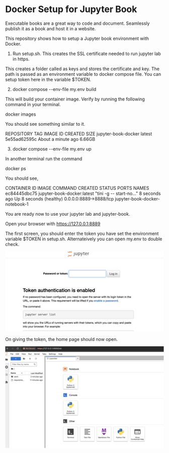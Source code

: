 # Docker Setup for Jupyter Book

Executable books are a great way to code and document.
Seamlessly publish it as a book and host it in a website.

This repository shows how to setup a Jupyter book environment
with Docker.


1. Run setup.sh. This creates the SSL certificate needed to run jupyter lab in https.

This creates a folder called as keys and stores the certificate and key.
The path is passed as an environment variable to docker compose file.
You can setup token here in the variable $TOKEN.

2. docker compose --env-file my.env build

This will build your container image. Verify by running the following command
in your terminal.

docker images

You should see something similar to it.

REPOSITORY            TAG       IMAGE ID       CREATED              SIZE
jupyter-book-docker   latest    5e55ad62595c   About a minute ago   6.66GB



3. docker compose --env-file my.env up

In another terminal run the command

docker ps

You should see,

CONTAINER ID   IMAGE                        COMMAND                  CREATED         STATUS                   PORTS                    NAMES
ec84445dbc75   jupyter-book-docker:latest   "tini -g -- start-no…"   8 seconds ago   Up 8 seconds (healthy)   0.0.0.0:8889->8888/tcp   jupyter-book-docker-notebook-1


You are ready now to use your jupyter lab and jupyter-book.

Open your browser with https://127.0.0.1:8889


The first screen, you should enter the token you have set the environment variable $TOKEN in setup.sh. Alternateively you can open my.env to double check.

![Juptyer Token](./imgs/Token.png)

On giving the token, the home page should now open.

![Jupyter Home Page](./imgs/HomeJupyter.png)

